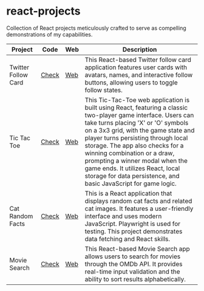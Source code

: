 # react-projects
Collection of React projects meticulously crafted to serve as compelling demonstrations of my capabilities.

| Project | Code | Web | Description | 
|-|-|-|-|
| Twitter Follow Card | [Check](https://github.com/dagonib/react-projects/tree/main/curso-midudev/twitter-follow-card) | [Web](https://onx.la/38aee) | This React-based Twitter follow card application features user cards with avatars, names, and interactive follow buttons, allowing users to toggle follow states. | 
| Tic Tac Toe | [Check](https://github.com/dagonib/react-projects/tree/main/curso-midudev/tic-tac-toe) | [Web](https://653a83c86329f30eebaf2414--magical-sprinkles-8a581e.netlify.app/) | This Tic-Tac-Toe web application is built using React, featuring a classic two-player game interface. Users can take turns placing 'X' or 'O' symbols on a 3x3 grid, with the game state and player turns persisting through local storage. The app also checks for a winning combination or a draw, prompting a winner modal when the game ends. It utilizes React, local storage for data persistence, and basic JavaScript for game logic. |
| Cat Random Facts | [Check](https://github.com/dagonib/react-projects/tree/main/curso-midudev/cat-random-facts) | [Web](https://653ad6f8ebd8d81fe9450ae1--delightful-valkyrie-0e7065.netlify.app/) | This is a React application that displays random cat facts and related cat images. It features a user-friendly interface and uses modern JavaScript. Playwright is used for testing. This project demonstrates data fetching and React skills. |
| Movie Search | [Check](https://github.com/dagonib/react-projects/tree/main/curso-midudev/movie-search) | [Web](https://653ce709b4c3ec73da263333--resilient-alpaca-380722.netlify.app/) | This React-based Movie Search app allows users to search for movies through the OMDb API. It provides real-time input validation and the ability to sort results alphabetically. |
